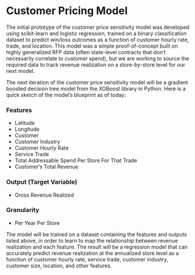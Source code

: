 # Customer Pricing Model

The initial prototype of the customer price sensitivity model was developed using scikit-learn and logistic regression, trained on a binary classification dataset to predict win/loss outcomes as a function of customer hourly rate, trade, and location. This model was a simple proof-of-concept built on highly generalized RFP data (often state-level contracts that don’t necessarily correlate to customer spend), but we are working to source the required data to track revenue realization on a store-by-store level for our next model.

The next iteration of the customer price sensitivity model will be a gradient boosted decision tree model from the XGBoost library in Python. Here is a quick sketch of the model’s blueprint as of today:

### Features
- Latitude
- Longitude
- Customer
- Customer Industry
- Customer Hourly Rate
- Service Trade
- Total Addressable Spend Per Store For That Trade
- Customer’s Total Revenue

### Output (Target Variable)
- Gross Revenue Realized

### Granularity
- Per Year Per Store

The model will be trained on a dataset containing the features and outputs listed above, in order to learn to map the relationship between revenue realization and each feature. The result will be a regression model that can accurately predict revenue realization at the annualized store level as a function of customer hourly rate, service trade, customer industry, customer size, location, and other features.
